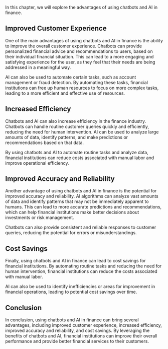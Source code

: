 
In this chapter, we will explore the advantages of using chatbots and AI in finance.

Improved Customer Experience
----------------------------

One of the main advantages of using chatbots and AI in finance is the ability to improve the overall customer experience. Chatbots can provide personalized financial advice and recommendations to users, based on their individual financial situation. This can lead to a more engaging and satisfying experience for the user, as they feel that their needs are being addressed in a meaningful way.

AI can also be used to automate certain tasks, such as account management or fraud detection. By automating these tasks, financial institutions can free up human resources to focus on more complex tasks, leading to a more efficient and effective use of resources.

Increased Efficiency
--------------------

Chatbots and AI can also increase efficiency in the finance industry. Chatbots can handle routine customer queries quickly and efficiently, reducing the need for human intervention. AI can be used to analyze large amounts of data, identify patterns, and make predictions or recommendations based on that data.

By using chatbots and AI to automate routine tasks and analyze data, financial institutions can reduce costs associated with manual labor and improve operational efficiency.

Improved Accuracy and Reliability
---------------------------------

Another advantage of using chatbots and AI in finance is the potential for improved accuracy and reliability. AI algorithms can analyze vast amounts of data and identify patterns that may not be immediately apparent to humans. This can lead to more accurate predictions and recommendations, which can help financial institutions make better decisions about investments or risk management.

Chatbots can also provide consistent and reliable responses to customer queries, reducing the potential for errors or misunderstandings.

Cost Savings
------------

Finally, using chatbots and AI in finance can lead to cost savings for financial institutions. By automating routine tasks and reducing the need for human intervention, financial institutions can reduce the costs associated with manual labor.

AI can also be used to identify inefficiencies or areas for improvement in financial operations, leading to potential cost savings over time.

Conclusion
----------

In conclusion, using chatbots and AI in finance can bring several advantages, including improved customer experience, increased efficiency, improved accuracy and reliability, and cost savings. By leveraging the benefits of chatbots and AI, financial institutions can improve their overall performance and provide better financial services to their customers.
